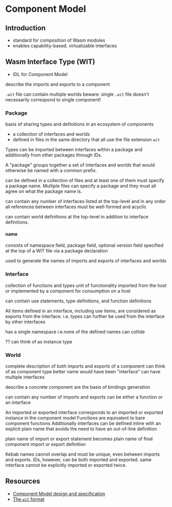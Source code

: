 # Component Model



## Introduction

- standard for composition of Wasm modules
- enables capability-based, virtualizable interfaces



## Wasm Interface Type (WIT)

- IDL for Component Model

describe the imports and exports to a component

`.wit` file can contain multiple worlds
beware: single `.wit` file doesn't necessarily correspond to single component!

### Package

basis of sharing types and definitions in an ecosystem of components

- a collection of interfaces and worlds
- defined in files in the same directory that all use the file extension `wit`

Types can be imported between interfaces within a package and additionally from other packages through IDs.

A "package" groups together a set of interfaces and worlds that would otherwise be named with a common prefix.

can be defined in a collection of files and at least one of them must specify a package name. Multiple files can specify a package and they must all agree on what the package name is.

can contain any number of interfaces listed at the top-level and in any order
all references between interfaces must be well-formed and acyclic

can contain world definitions at the top-level in addition to interface definitions.

#### name

consists of namespace field, package field, optional version field
specified at the top of a WIT file via a package declaration

used to generate the names of imports and exports of interfaces and worlds

### Interface

collection of functions and types
unit of functionality imported from the host or implemented by a component for consumption on a host

can contain use statements, type definitions, and function definitions

All items defined in an interface, including use items, are considered as exports from the interface.
i.e. types can further be used from the interface by other interfaces

has a single namespace
i.e.none of the defined names can collide

?? can think of as instance type

### World

complete description of both imports and exports of a component
can think of as component type
better name would have been "interface"
can have multiple interfaces

describe a concrete component
are the basis of bindings generation

can contain any number of imports and exports
can be either a function or an interface

An imported or exported interface corresponds to an imported or exported instance in the component model
Functions are equivalent to bare component functions
Additionally interfaces can be defined inline with an explicit plain name that avoids the need to have an out-of-line definition

plain name of import or export statement becomes plain name of final component import or export definition

Kebab names cannot overlap and must be unique, even between imports and exports.
IDs, however, can be both imported and exported.
same interface cannot be explicitly imported or exported twice.



## Resources

- [Component Model design and specification](https://github.com/WebAssembly/component-model/tree/d1f47566f7aa9c8ab7bae2826eb9d123b2196512)
- [The `wit` format](https://github.com/WebAssembly/component-model/blob/d1f47566f7aa9c8ab7bae2826eb9d123b2196512/design/mvp/WIT.md)
